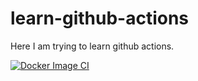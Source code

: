 # learn-github-actions
Here I am trying to learn github actions.

[![Docker Image CI](https://github.com/abhi-dev91/learn-github-actions/actions/workflows/docker-image.yml/badge.svg)](https://github.com/abhi-dev91/learn-github-actions/actions/workflows/docker-image.yml)
